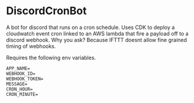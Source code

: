 # DiscordCronBot

A bot for discord that runs on a cron schedule. Uses CDK to deploy a cloudwatch event cron linked to an AWS lambda that fire a payload off to a discord webhook. Why you ask? Because IFTTT doesnt allow fine grained timing of webhooks.

Requires the following env variables.

```
APP_NAME=
WEBHOOK_ID=
WEBHOOK_TOKEN=
MESSAGE=
CRON_HOUR=
CRON_MINUTE=
```
